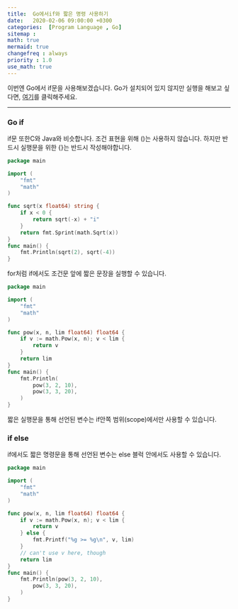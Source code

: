 ```yaml
---
title:  Go에서if와 짧은 명령 사용하기
date:   2020-02-06 09:00:00 +0300
categories:  [Program Language , Go]
sitemap :
math: true
mermaid: true
changefreq : always
priority : 1.0
use_math: true
---
```



이번엔 Go에서 if문을 사용해보겠습니다. Go가 설치되어 있지 않지만 실행을 해보고 싶다면, [여기](https://tour.golang.org/methods/20)를 클릭해주세요.

-------

### Go if

if문 또한C와 Java와 비슷합니다. 조건 표현을 위해 ()는 사용하지 않습니다. 하지만 반드시 실행문을 위한 {}는 반드시 작성해야합니다. 

```go
package main

import (
	"fmt"
	"math"
)

func sqrt(x float64) string {
	if x < 0 {
		return sqrt(-x) + "i"
	}
	return fmt.Sprint(math.Sqrt(x))
}
func main() {
	fmt.Println(sqrt(2), sqrt(-4))
}
```


for처럼 if에서도 조건문 앞에 짧은 문장을 실행할 수 있습니다.

```go
package main

import (
	"fmt"
	"math"
)

func pow(x, n, lim float64) float64 {
	if v := math.Pow(x, n); v < lim {
		return v
	}
	return lim
}
func main() {
	fmt.Println(
		pow(3, 2, 10),
		pow(3, 3, 20),
	)
}
```

짧은 실행문을 통해 선언된 변수는 if안쪽 범위(scope)에서만 사용할 수 있습니다. 

### if else 

if에서도 짧은 명령문을 통해 선언된 변수는 else 블럭 안에서도 사용할 수 있습니다.

```go
package main

import (
	"fmt"
	"math"
)

func pow(x, n, lim float64) float64 {
	if v := math.Pow(x, n); v < lim {
		return v
	} else {
		fmt.Printf("%g >= %g\n", v, lim)
	}
	// can't use v here, though
	return lim
}
func main() {
	fmt.Println(pow(3, 2, 10),
		pow(3, 3, 20),
	)
}
```


